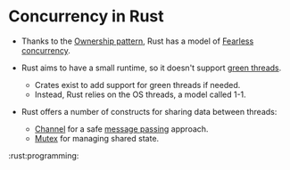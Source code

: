 # Concurrency in Rust

*   Thanks to the [Ownership pattern](88el), Rust has a model of [Fearless concurrency](2cl7).
*   Rust aims to have a small runtime, so it doesn't support [green threads](inbox/my59).
    *   Crates exist to add support for green threads if needed.
    *   Instead, Rust relies on the OS threads, a model called 1-1.

*   Rust offers a number of constructs for sharing data between threads:
    *   [Channel](fwsj) for a safe [message passing](4oma) approach.
    *   [Mutex](inbox/er4k) for managing shared state.

:rust:programming:
